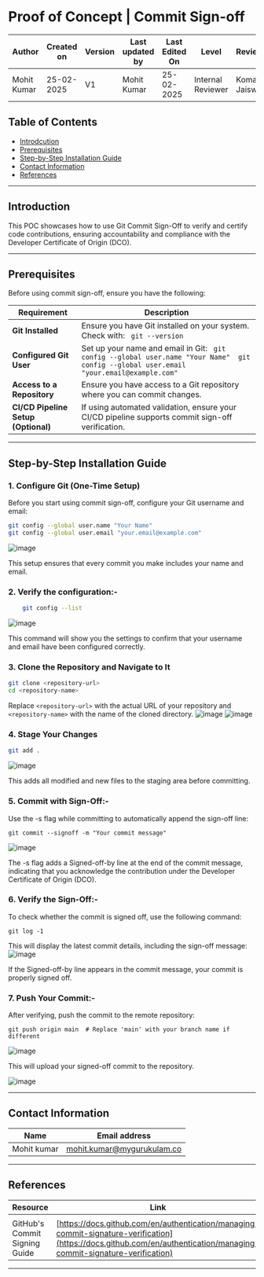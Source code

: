 # Proof of Concept | Commit Sign-off


| **Author** | **Created on** | **Version** | **Last updated by**|**Last Edited On**|**Level** |**Reviewer** |
|------------|----------------------|-------------|----------------|-----|-------------|-------------|
| Mohit Kumar|   25-02-2025        | V1   | Mohit Kumar |25-02-2025    |  Internal Reviewer | Komal Jaiswal |

## Table of Contents
- [Introdcution](#introduction)
- [Prerequisites](#prerequisites)
- [Step-by-Step Installation Guide](#step-by-step-installation-guide)
- [Contact Information](#contact-information)
- [References](#references)
***


## Introduction
This POC showcases how to use Git Commit Sign-Off to verify and certify code contributions, ensuring accountability and compliance with the Developer Certificate of Origin (DCO).
___
## Prerequisites


Before using commit sign-off, ensure you have the following:

| Requirement            | Description |
|------------------------|-------------|
| **Git Installed**      | Ensure you have Git installed on your system. Check with:  ```  git --version ``` |
| **Configured Git User** | Set up your name and email in Git:  ```  git config --global user.name "Your Name"  git config --global user.email "your.email@example.com" ``` |
| **Access to a Repository** | Ensure you have access to a Git repository where you can commit changes. |
| **CI/CD Pipeline Setup (Optional)** | If using automated validation, ensure your CI/CD pipeline supports commit sign-off verification. |
___
## Step-by-Step Installation Guide

### 1. **Configure Git (One-Time Setup)**
Before you start using commit sign-off, configure your Git   username and email:
 ``` bash
 git config --global user.name "Your Name"
 git config --global user.email "your.email@example.com"
 ```
![image](https://github.com/user-attachments/assets/b18c1390-9aa6-4411-9498-02d2c2d089d5)


This setup ensures that every commit you make includes your name and email.

### 2. **Verify the configuration:-**
  
``` bash
    git config --list
```
![image](https://github.com/user-attachments/assets/470ee93f-d59b-4b9b-8336-bd8dc46273f3)


   This command will show you the settings to confirm that your username and email have been configured correctly.

### 3. **Clone the Repository and Navigate to It**
```bash
git clone <repository-url>
cd <repository-name>
```
Replace `<repository-url>` with the actual URL of your repository and `<repository-name>` with the name of the cloned directory.
![image](https://github.com/user-attachments/assets/e17ddf14-8ea0-4846-a3b5-5f76e86f793e)
![image](https://github.com/user-attachments/assets/83952183-45c8-48fe-8611-081733c96d5b)




### 4. **Stage Your Changes**
```bash
git add .
```
![image](https://github.com/user-attachments/assets/1026a75b-ddd2-45db-b16a-d2f0de54d15d)

This adds all modified and new files to the staging area before committing.


### 5. **Commit with Sign-Off:-**
Use the -s flag while committing to automatically append the sign-off line:
```
git commit --signoff -m "Your commit message"
```
![image](https://github.com/user-attachments/assets/35ec24c4-ee9c-495e-864d-4d8a8cb20b98)



The -s flag adds a Signed-off-by line at the end of the commit message, indicating that you acknowledge the contribution under the Developer Certificate of Origin (DCO).


### 6. **Verify the Sign-Off:-**
 
To check whether the commit is signed off, use the following command:
```
git log -1
```

This will display the latest commit details, including the sign-off message:
![image](https://github.com/user-attachments/assets/fb0a95a6-3b9e-4460-ba3c-a225dcd55fa9)


If the Signed-off-by line appears in the commit message, your commit is properly signed off.

### 7. **Push Your Commit:-**
After verifying, push the commit to the remote repository:
```
git push origin main  # Replace 'main' with your branch name if different
```
![image](https://github.com/user-attachments/assets/026269c7-7d57-4d42-8e3e-643181a25562)

This will upload your signed-off commit to the repository.

![image](https://github.com/user-attachments/assets/0c3d4d47-ecac-404d-adde-c5a60b09e3ed)

___

## Contact Information


| **Name** | **Email address**            |
|----------|-------------------------------|
| Mohit kumar   |  mohit.kumar@mygurukulam.co          |

___
## References

| Resource                                  | Link                                                       |
|-------------------------------------------|------------------------------------------------------------|
| |
| GitHub's Commit Signing Guide             | [https://docs.github.com/en/authentication/managing-commit-signature-verification](https://docs.github.com/en/authentication/managing-commit-signature-verification) |



***
